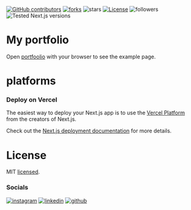 [![GitHub contributors](https://img.shields.io/github/contributors/josejmv/josejmv)](https://github.com/josejmv/josejmv/graphs/contributors) [![forks](https://img.shields.io/github/forks/josejmv/josejmv)](https://github.com/josejmv/josejmv/fork) ![stars](https://img.shields.io/github/stars/josejmv/josejmv) [![License](https://img.shields.io/github/license/josejmv/josejmv)](LICENSE) ![followers](https://img.shields.io/github/followers/josejmv.svg?style=social&label=JoseJMV&maxAge=2592000) ![Tested Next.js versions](https://img.shields.io/badge/tested%20next.js%20versions-12.x-blue)

# My portfolio

Open [portfoolio](https://josejmv.vercel.app) with your browser to see the example page.

# platforms

### Deploy on Vercel

The easiest way to deploy your Next.js app is to use the [Vercel Platform](https://vercel.com/new?utm_medium=default-template&filter=next.js&utm_source=create-next-app&utm_campaign=create-next-app-readme) from the creators of Next.js.

Check out the [Next.js deployment documentation](https://nextjs.org/docs/deployment) for more details.

# License

MIT [licensed](LICENSE).

### Socials

[![instagram](https://img.shields.io/badge/Instagram-E4405F?style=for-the-badge&logo=instagram&logoColor=white)](https://instagram.com/josemvasquezv) [![linkedin](https://img.shields.io/badge/LinkedIn-0077B5?style=for-the-badge&logo=linkedin&logoColor=white)](https://linkedin.com/in/josejmv) [![github](https://img.shields.io/badge/GitHub-100000?style=for-the-badge&logo=github&logoColor=white)](https://github.com/josejmv)
